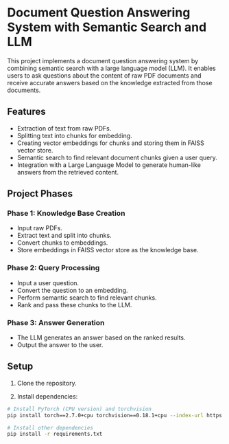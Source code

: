 # Document Question Answering System with Semantic Search and LLM

This project implements a document question answering system by combining semantic search with a large language model (LLM). It enables users to ask questions about the content of raw PDF documents and receive accurate answers based on the knowledge extracted from those documents.

## Features

- Extraction of text from raw PDFs.
- Splitting text into chunks for embedding.
- Creating vector embeddings for chunks and storing them in FAISS vector store.
- Semantic search to find relevant document chunks given a user query.
- Integration with a Large Language Model to generate human-like answers from the retrieved content.

## Project Phases

### Phase 1: Knowledge Base Creation
- Input raw PDFs.
- Extract text and split into chunks.
- Convert chunks to embeddings.
- Store embeddings in FAISS vector store as the knowledge base.

### Phase 2: Query Processing
- Input a user question.
- Convert the question to an embedding.
- Perform semantic search to find relevant chunks.
- Rank and pass these chunks to the LLM.

### Phase 3: Answer Generation
- The LLM generates an answer based on the ranked results.
- Output the answer to the user.

## Setup

1. Clone the repository.

2. Install dependencies:

```bash
# Install PyTorch (CPU version) and torchvision
pip install torch==2.7.0+cpu torchvision==0.18.1+cpu --index-url https://download.pytorch.org/whl/cpu

# Install other dependencies
pip install -r requirements.txt

